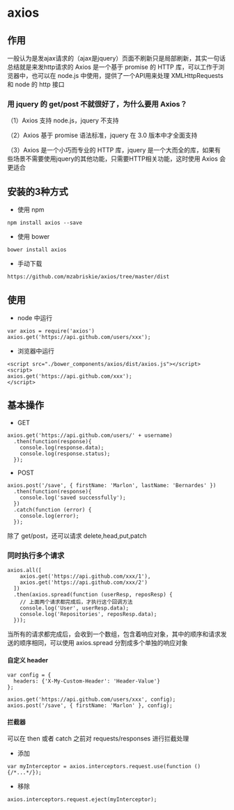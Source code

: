 # axios

## 作用

一般认为是发ajax请求的（ajax是jquery）页面不刷新只是局部刷新，其实一句话总结就是来发http请求的
Axios 是一个基于 promise 的 HTTP 库，可以工作于浏览器中，也可以在 node.js 中使用，提供了一个API用来处理 XMLHttpRequests 和 node 的 http 接口

### 用 jquery 的 get/post 不就很好了，为什么要用 Axios？

（1）Axios 支持 node.js，jquery 不支持

（2）Axios 基于 promise 语法标准，jquery 在 3.0 版本中才全面支持
<!-- promise 用于做异步请求的一种方法-->

（3）Axios 是一个小巧而专业的 HTTP 库，jquery 是一个大而全的库，如果有些场景不需要使用jquery的其他功能，只需要HTTP相关功能，这时使用 Axios 会更适合

## 安装的3种方式

- 使用 npm

```
npm install axios --save
```


- 使用 bower

```
bower install axios
```


- 手动下载

```
https://github.com/mzabriskie/axios/tree/master/dist
```
## 使用


- node 中运行

```
var axios = require('axios')
axios.get('https://api.github.com/users/xxx');
```


- 浏览器中运行

```
<script src="./bower_components/axios/dist/axios.js"></script>
<script>
axios.get('https://api.github.com/xxx');
</script>
```
## 基本操作

- GET

```
axios.get('https://api.github.com/users/' + username)
  .then(function(response){
    console.log(response.data);
    console.log(response.status);
  });  
```

- POST

```
axios.post('/save', { firstName: 'Marlon', lastName: 'Bernardes' })
  .then(function(response){
    console.log('saved successfully');
  })
  .catch(function (error) {
    console.log(error);
  });
```

除了 get/post，还可以请求 delete,head,put,patch

### 同时执行多个请求

```
axios.all([
    axios.get('https://api.github.com/xxx/1'),
    axios.get('https://api.github.com/xxx/2')
  ])
  .then(axios.spread(function (userResp, reposResp) {
    // 上面两个请求都完成后，才执行这个回调方法
    console.log('User', userResp.data);
    console.log('Repositories', reposResp.data);
  }));

```
当所有的请求都完成后，会收到一个数组，包含着响应对象，其中的顺序和请求发送的顺序相同，可以使用 axios.spread 分割成多个单独的响应对象

#### 自定义 header

```
var config = {
  headers: {'X-My-Custom-Header': 'Header-Value'}
};

axios.get('https://api.github.com/users/xxx', config);
axios.post('/save', { firstName: 'Marlon' }, config);

```
#### 拦截器

可以在 then 或者 catch 之前对 requests/responses 进行拦截处理

- 添加

```
var myInterceptor = axios.interceptors.request.use(function () {/*...*/});

```
- 移除
```
axios.interceptors.request.eject(myInterceptor);
```
